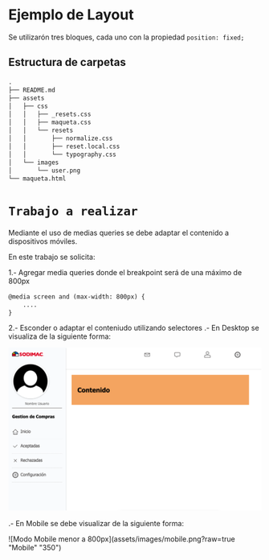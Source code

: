 # Ejemplo de Layout
Se utilizarón tres bloques, cada uno con la propiedad `position: fixed;`

## Estructura de carpetas
```
.
├── README.md
├── assets
│   ├── css
│   │   ├── _resets.css
│   │   ├── maqueta.css
│   │   └── resets
│   │       ├── normalize.css
│   │       ├── reset.local.css
│   │       └── typography.css
│   └── images
│       └── user.png
└── maqueta.html

```

# `Trabajo a realizar`
 
Mediante el uso de medias queries se debe adaptar el contenido a dispositivos móviles.

En este trabajo se solicita:

1.- Agregar media queries donde el breakpoint será de una máximo de 800px

```
@media screen and (max-width: 800px) {
    ....
}
```

2.- Esconder o adaptar el conteniudo utilizando selectores
.- En Desktop se visualiza de la siguiente forma:

![Modo Desktop mayor o igual a 800px](assets/images/desktop.png?raw=true "Desktop")

.- En Mobile se debe visualizar de la siguiente forma:

![Modo Mobile menor a 800px](assets/images/mobile.png?raw=true "Mobile" "350")
